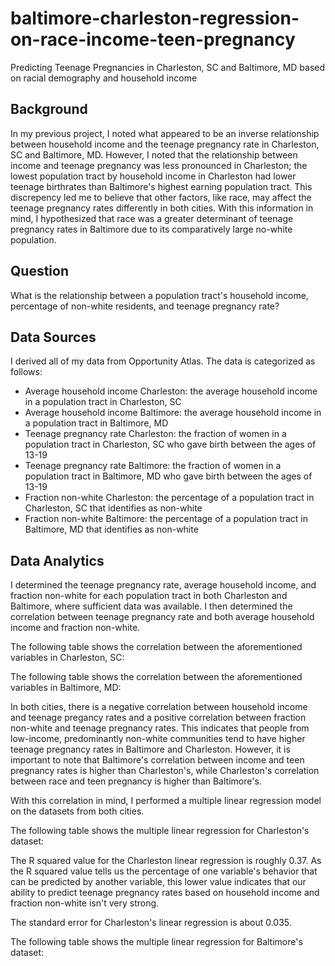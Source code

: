 # baltimore-charleston-regression-on-race-income-teen-pregnancy
Predicting Teenage Pregnancies in Charleston, SC and Baltimore, MD based on racial demography and household income 
## Background 
In my previous project, I noted what appeared to be an inverse relationship between household income and the teenage pregnancy rate in Charleston, SC and Baltimore, MD. However, I noted that the relationship between income and teenage pregnancy was less pronounced in Charleston; the lowest population tract by household income in Charleston had lower teenage birthrates than Baltimore's highest earning population tract. This discrepency led me to believe that other factors, like race, may affect the teenage pregnancy rates differently in both cities. With this information in mind, I hypothesized that race was a greater determinant of teenage pregnancy rates in Baltimore due to its comparatively large no-white population. 
## Question
What is the relationship between a population tract's household income, percentage of non-white residents, and teenage pregnancy rate?
## Data Sources 
I derived all of my data from Opportunity Atlas. The data is categorized as follows:
- Average household income Charleston: the average household income in a population tract in Charleston, SC
- Average household income Baltimore: the average household income in a population tract in Baltimore, MD
- Teenage pregnancy rate Charleston: the fraction of women in a population tract in Charleston, SC who gave birth between the ages of 13-19
- Teenage pregnancy rate Baltimore: the fraction of women in a population tract in Baltimore, MD who gave birth between the ages of 13-19
- Fraction non-white Charleston: the percentage of a population tract in Charleston, SC that identifies as non-white
- Fraction non-white Baltimore: the percentage of a population tract in Baltimore, MD that identifies as non-white
## Data Analytics
I determined the teenage pregnancy rate, average household income, and fraction non-white for each population tract in both Charleston and Baltimore, where sufficient data was available. I then determined the correlation between teenage pregnancy rate and both average household income and fraction non-white. 

The following table shows the correlation between the aforementioned variables in Charleston, SC:

The following table shows the correlation between the aforementioned variables in Baltimore, MD:

In both cities, there is a negative correlation between household income and teenage pregancy rates and a positive correlation between fraction non-white and teenage pregnancy rates. This indicates that people from low-income, predominantly non-white communities tend to have higher teenage pregnancy rates in Baltimore and Charleston. However, it is important to note that Baltimore's correlation between income and teen pregnancy rates is higher than Charleston's, while Charleston's correlation between race and teen pregnancy is higher than Baltimore's. 

With this correlation in mind, I performed a multiple linear regression model on the datasets from both cities.

The following table shows the multiple linear regression for Charleston's dataset:

The R squared value for the Charleston linear regression is roughly 0.37. As the R squared value tells us the percentage of one variable's behavior that can be predicted by another variable, this lower value indicates that our ability to predict teenage pregnancy rates based on household income and fraction non-white isn't very strong. 

The standard error for Charleston's linear regression is about 0.035. 

The following table shows the multiple linear regression for Baltimore's dataset:

